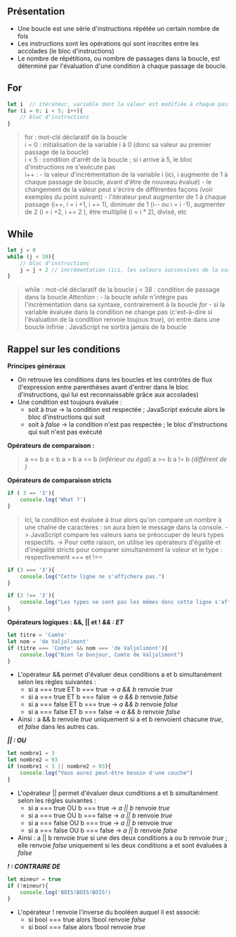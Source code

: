 ## Présentation
- Une boucle est une série d'instructions répétée un certain nombre de fois
- Les instructions sont les opérations qui sont inscrites entre les accolades (le bloc d'instructions)
- Le nombre de répétitions, ou nombre de passages dans la boucle, est déterminé par l'évaluation d'une condition à chaque passage de boucle.

## For
```javascript
let i  // itérateur, variable dont la valeur est modifiée à chaque passage de boucle
for (i = 0; i < 5; i++){ 
    // bloc d'instructions
}
```
> for : mot-clé déclaratif de la boucle\
> i = 0 : initialisation de la variable i à 0 (donc sa valeur au premier passage de la boucle)\
> i < 5 : condition d'arrêt de la boucle ; si i arrive à 5, le bloc d'instructions ne s'exécute pas\
> i++ :
    - la valeur d'incrémentation de la variable i (ici, i augmente de 1 à chaque passage de boucle, avant d'être de nouveau évalué)
    - le changement de la valeur peut s'écrire de différentes façons (voir exemples du point suivant)
    - l'itérateur peut augmenter de 1 à chaque passage (i++, i = i +1, i += 1), diminuer de 1 (i-- ou i = i -1), augmenter de 2 (i = i +2, i += 2 ), être multiplié (i = i * 2), divisé, etc

## While
```javascript
let j = 0
while (j < 38){
    // bloc d'instructions
    j = j + 2 // incrémentation (ici, les valeurs successives de la variable seront 0, 2, 4, 6 ... jusqu'à 36)
}
```
> while : mot-clé déclaratif de la boucle
> j < 38 : condition de passage dans la boucle
> *Attention* : 
    - la boucle *while* n'intègre pas l'incrémentation dans sa syntaxe, contrairement à la boucle *for*
    - si la variable évaluée dans la condition ne change pas (c'est-à-dire si l'évaluation de la condition renvoie toujous *true*), on entre dans une boucle infinie : JavaScript ne sortira jamais de la boucle

## Rappel sur les conditions

**Principes généraux**

- On retrouve les conditions dans les boucles et les contrôles de flux (l'expression entre parenthèses avant d'entrer dans le bloc d'instructions, qui lui est reconnaissable grâce aux accolades)
- Une condition est toujours évaluée :
    -  soit à *true* -> la condition est respectée ; JavaScript exécute alors le bloc d'instructions qui suit
    - soit à *false* -> la condition n'est pas respectée ; le bloc d'instructions qui suit n'est pas exécuté

**Opérateurs de comparaison :**
> a == b 
> a < b
> a > b
> a <= b *(inférieur ou égal)*
> a >= b
> a != b *(différent de )*


**Opérateurs de comparaison stricts**
```javascript
if ( 3 == '3'){
    console.log('What ?')
}
```
> Ici, la condition est évaluée à *true* alors qu'on compare un nombre à une chaîne de caractères : on aura bien le message dans la console.
> -> JavaScript compare les valeurs sans se préoccuper de leurs types respectifs.
> -> Pour cette raison, on utilise les opérateurs d'égalité et d'inégalité stricts pour comparer simultanément la valeur et le type : respectivement === et !==
```javascript
if (3 === '3'){
    console.log("Cette ligne ne s'affichera pas.")
}
```
```javascript
if (3 !== '3'){
    console.log("Les types ne sont pas les mêmes donc cette ligne s'affichera.")
}
```
**Opérateurs logiques : &&, || et !**
***&& : ET***
```javascript
let titre = 'Comte'
let nom = 'de Valjolimont'
if (titre === 'Comte' && nom === 'de Valjolimont'){
    console.log("Bien le bonjour, Comte de Valjolimont")
}
```
- L'opérateur && permet d'évaluer deux conditions a et b simultanément selon les règles suivantes :
    - si a === true ET b === true -> *a && b* renvoie *true*
    - si a === true ET b === false -> *a && b* renvoie *false*
    - si a === false ET b === true -> *a && b* renvoie *false*
    - si a === false ET b === false -> *a && b* renvoie *false*
- Ainsi : a && b renvoie *true* uniquement si a et b renvoient chacune *true*, et *false* dans les autres cas.

***|| : OU***
```javascript
let nombre1 = 3
let nombre2 = 93
if (nombre1 < 3 || nombre2 > 93){
    console.log("Vous aurez peut-être besoin d'une couche")
}
```
- L'opérateur || permet d'évaluer deux conditions a et b simultanément selon les règles suivantes :
    - si a === true OU b === true -> *a || b* renvoie *true*
    - si a === true OU b === false -> *a || b* renvoie *true*
    - si a === false OU b === true -> *a || b* renvoie *true*
    - si a === false OU b === false -> *a || b* renvoie *false*
- Ainsi : a || b renvoie *true* si une des deux conditions a ou b renvoie *true* ; elle renvoie *false* uniquement si les deux conditions a et sont évaluées à *false*

***! : CONTRAIRE DE***
```javascript
let mineur = true
if (!mineur){
    console.log('BOIS!BOIS!BOIS!)
}
```
- L'opérateur ! renvoie l'inverse du booléen auquel il est associé:
    - si bool === true alors !bool renvoie *false*
    - si bool === false alors !bool renvoie *true*
